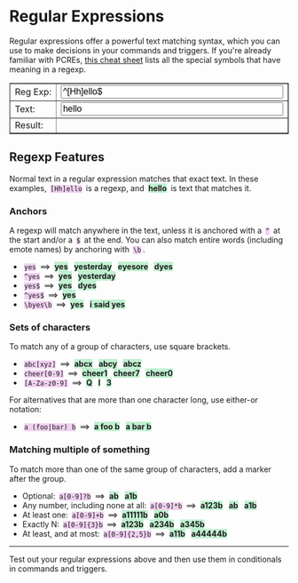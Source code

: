# Regular Expressions

Regular expressions offer a powerful text matching syntax, which you can use to
make decisions in your commands and triggers. If you're already familiar with PCREs,
[this cheat sheet](https://www.debuggex.com/cheatsheet/regex/pcre) lists all the
special symbols that have meaning in a regexp.

<form action="#" autocomplete="off">
<table border>
<tr><td><label for=regexp>Reg&nbsp;Exp:</label></td><td><input id=regexp value="^[Hh]ello$" size=60></td></tr>
<tr><td><label for=text>Text:</label></td><td><input id=text value="hello" size=60></td></tr>
<tr><td>Result:</td><td><span id=result></span></td></tr>
</table>
</form>

<style>
#result {display: inline-block;}
.regex-error {background: #fcc;}
.regex-match {background: #cfc;}
.regex-nomatch {background: #ccf;}

code {background: #f0d0f0; margin: 0 0.25em}
strong {background: #c0f0d0; margin: 0 0.25em}

form {font-size: 125%;}
input {font-size: 100%; width: 100%;}
</style>

## Regexp Features

Normal text in a regular expression matches that exact text. In these examples,
`[Hh]ello` is a regexp, and **hello** is text that matches it.

### Anchors

A regexp will match anywhere in the text, unless it is anchored with a `^` at the
start and/or a `$` at the end. You can also match entire words (including emote
names) by anchoring with `\b`.

* `yes` ==> **yes** **yesterday** **eyesore** **dyes**
* `^yes` ==> **yes** **yesterday**
* `yes$` ==> **yes** **dyes**
* `^yes$` ==> **yes**
* `\byes\b` ==> **yes** **i said yes**

### Sets of characters

To match any of a group of characters, use square brackets.

* `abc[xyz]` ==> **abcx** **abcy** **abcz**
* `cheer[0-9]` ==> **cheer1** **cheer7** **cheer0**
* `[A-Za-z0-9]` ==> **Q** **l** **3**

For alternatives that are more than one character long, use either-or notation:

* `a (foo|bar) b` ==> **a foo b** **a bar b**

### Matching multiple of something

To match more than one of the same group of characters, add a marker after the group.

* Optional: `a[0-9]?b` ==> **ab** **a1b**
* Any number, including none at all: `a[0-9]*b` ==> **a123b** **ab** **a1b**
* At least one: `a[0-9]+b` ==> **a11111b** **a0b**
* Exactly N: `a[0-9]{3}b` ==> **a123b** **a234b** **a345b**
* At least, and at most: `a[0-9]{2,5}b` ==> **a11b** **a44444b**

----

Test out your regular expressions above and then use them in conditionals in commands and triggers.
